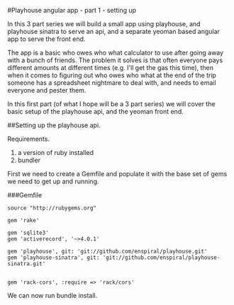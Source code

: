 #Playhouse angular app - part 1 - setting up

In this 3 part series we will build a small app using playhouse, and
playhouse sinatra to serve an api, and a separate yeoman based angular
app to serve the front end.

The app is a basic who owes who what calculator to use after going away with a
bunch of friends.  The problem it solves is that often everyone pays different
amounts at different times (e.g. I'll get the gas this time), then when it
comes to figuring out who owes who what at the end of the trip someone
has a spreadsheet nightmare to deal with, and needs to email everyone
and pester them.

In this first part (of what I hope will be a 3 part series) we will
cover the basic setup of the playhouse api, and the yeoman front end.

##Setting up the playhouse api.

Requirements.

1. a version of ruby installed
2. bundler

First we need to create a Gemfile and populate it with the base set of
gems we need to get up and running.

###Gemfile
```
source "http://rubygems.org"

gem 'rake'

gem 'sqlite3'
gem 'activerecord', '~>4.0.1'

gem 'playhouse', git: 'git://github.com/enspiral/playhouse.git'
gem 'playhouse-sinatra', git: 'git://github.com/enspiral/playhouse-sinatra.git'


gem 'rack-cors', :require => 'rack/cors'
```

We can now run bundle install.
